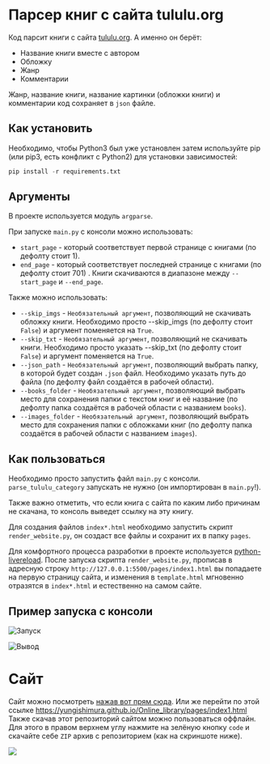 # Парсер книг с сайта tululu.org
Код парсит книги с сайта [tululu.org](https://tululu.org).
А именно он берёт:
* Название книги вместе с автором
* Обложку
* Жанр
* Комментарии

Жанр, название книги, название картинки (обложки книги) и комментарии код сохраняет в ```json``` файле.

## Как установить 
Необходимо, чтобы Python3 был уже установлен затем используйте pip (или pip3, есть конфликт с Python2) для установки зависимостей:
```python
pip install -r requirements.txt
```

## Аргументы 
В проекте используется модуль ```argparse```.

При запуске ```main.py``` c консоли можно использовать:
* ```start_page``` - который соответствует первой странице с книгами (по дефолту стоит 1).
* ```end_page``` - который соответствует последней странице с книгами (по дефолту стоит 701) .
Книги скачиваются в диапазоне между ```--start_page``` и ```--end_page```.

Также можно использовать:
* ```--skip_imgs``` - ```Необязательный аргумент```, позволяющий не скачивать обложку книги. Необходимо просто --skip_imgs (по дефолту стоит ```False```) и аргумент поменяется на ```True```.
* ```--skip_txt``` - ```Необязательный аргумент```, позволяющий не скачивать книги. Необходимо просто указать --skip_txt (по дефолту стоит ```False```) и аргумент поменяется на ```True```.
* ```--json_path``` - ```Необязательный аргумент```, позволяющий выбрать папку, в которой будет создан ```.json``` файл. Необходимо указать путь до файла (по дефолту файл создаётся в рабочей области).
* ```--books_folder``` - ```Необязательный аргумент```, позволяющий выбрать место для сохранения папки с текстом книг и её название (по дефолту папка создаётся в рабочей области с названием ```books```).
* ```--images_folder``` -  ```Необязательный аргумент```, позволяющий выбрать место для сохранения папки с обложками книг (по дефолту папка создаётся в рабочей области с названием ```images```).


## Как пользоваться 
Необходимо просто запустить файл ```main.py``` с консоли. ```parse_tululu_category``` запускать не нужно (он импортирован в ```main.py```!).

Также важно отметить, что если книга с сайта по каким либо причинам не скачана, то консоль выведет ссылку на эту книгу.

Для создания файлов ```index*.html``` необходимо запустить скрипт ```render_website.py```, он создаст все файлы и сохранит их в папку ```pages```. 

Для комфортного процесса разработки в проекте используется [python-livereload](https://github.com/lepture/python-livereload). После запуска скрипта ```render_website.py```, прописав в адресную строку ```http://127.0.0.1:5500/pages/index1.html``` вы попадаете на первую страницу сайта, и изменения в 
```template.html``` мгновенно отразятся в ```index*.html``` и естественно на самом сайте.

## Пример запуска с консоли

  ![Запуск](https://user-images.githubusercontent.com/83189636/154469683-7b26f86f-3d90-42ca-af23-fc9b97ed4773.png)
  
  ![Вывод](https://user-images.githubusercontent.com/83189636/153951919-84c586fb-beb8-409b-b9c6-2e3bd607a6df.png)
  
  # Сайт
  Сайт можно посмотреть [нажав вот прям сюда](https://yungishimura.github.io/Online_library/pages/index1.html).
  Или же перейти по этой ссылке https://yungishimura.github.io/Online_library/pages/index1.html
  Также скачав этот репозиторий сайтом можно пользоваться оффлайн.
  Для этого в правом верхнем углу нажмите на зелёную кнопку ```code``` и скачайте себе ```ZIP``` архив с репозиторием (как на скриншоте ниже).
  
  ![](https://user-images.githubusercontent.com/83189636/156886443-febcc08d-3f45-4c33-b797-6aee82a2cbfc.png)
